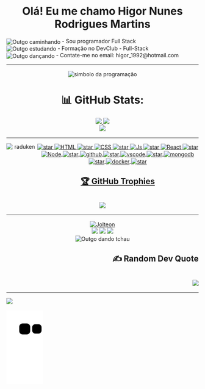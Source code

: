 <div align="center"><h1> Olá! Eu me chamo Higor Nunes Rodrigues Martins</h1></div>
 
<div align="left">
 <img align="center" alt="Outgo caminhando" height="60" width="50" src="https://media.giphy.com/media/Wp6BRn60B4jaUwW2eK/giphy.gif"> 
- Sou programador Full Stack
  </div>
  
 <div align="left">
 <img align="center" alt="Outgo estudando" height="60" width="50" src="https://media.giphy.com/media/S65TVdCPPMRuqDyOl8/giphy.gif"> 
 - Formação no DevClub - Full-Stack
  </div>

 <div align="left">
 <img align="center" alt="Outgo dançando" height="60" width="50" src="https://media.giphy.com/media/eIb7CYMRilEUMcgXGB/giphy.gif"> 
 - Contate-me no email: higor_1992@hotmail.com
  </div>
  
---

<div align="center">
<img align="center" alt="simbolo da programação" height="100" width="90" src="https://media.giphy.com/media/trN83pDD8yRDHBGfl3/giphy.gif">
</div>
 

 <div align="center">
 <h1>📊 GitHub Stats:</h1>
</div>

 <div align="center">
  <a href="https://github.com/Higornmr">
  <img height="180em" src="https://github-readme-stats.vercel.app/api?username=Higornmr&theme=dracula&hide_border=false&include_all_commits=true&count_private=true"/>
   <img height="180em" src="https://github-readme-stats.vercel.app/api/top-langs/?username=Higornmr&theme=dracula&hide_border=false&include_all_commits=true&count_private=true&layout=compact"/>
   </div>
 <div align="center"><img height="180em" src="https://github-readme-streak-stats.herokuapp.com/?user=Higornmr&theme=dracula&hide_border=false"/></div>

 ---
  <div align="center">  
  <img align="left" alt="raduken" height="110" width="80" src="https://media.giphy.com/media/KcWdO5QnBY8vu5odJO/giphy.gif">
        <img align="center"  alt="star" height="40" width="30" src="https://media.giphy.com/media/iroGO5siMg0eXrwI2v/giphy.gif">
  <img align="center" alt="HTML" height="50" width="40" src="https://media.giphy.com/media/XAxylRMCdpbEWUAvr8/giphy.gif">
      <img align="center"  alt="star" height="40" width="30" src="https://media.giphy.com/media/iroGO5siMg0eXrwI2v/giphy.gif">
  <img align="center" alt="CSS" height="50" width="40" src="https://media.giphy.com/media/fsEaZldNC8A1PJ3mwp/giphy.gif">   
   <img align="center"  alt="star" height="40" width="30" src="https://media.giphy.com/media/iroGO5siMg0eXrwI2v/giphy.gif">
  <img align="center" alt="Js" height="50" width="40" src="https://media.giphy.com/media/ln7z2eWriiQAllfVcn/giphy.gif">  
       <img align="center"  alt="star" height="40" width="30" src="https://media.giphy.com/media/iroGO5siMg0eXrwI2v/giphy.gif">
  <img align="center" alt="React" height="50" width="40" src="https://media.giphy.com/media/eNAsjO55tPbgaor7ma/giphy.gif" >    
      <img align="center"  alt="star" height="40" width="30" src="https://media.giphy.com/media/iroGO5siMg0eXrwI2v/giphy.gif">
  <img align="center" alt="Node" height="50" width="40" src="https://media.giphy.com/media/kdFc8fubgS31b8DsVu/giphy.gif">
      <img align="center"  alt="star" height="40" width="30" src="https://media.giphy.com/media/iroGO5siMg0eXrwI2v/giphy.gif">
   <img align="center" alt="github" height="50" width="40" src="https://media.giphy.com/media/KzJkzjggfGN5Py6nkT/giphy.gif">
     <img align="center"  alt="star" height="40" width="30" src="https://media.giphy.com/media/iroGO5siMg0eXrwI2v/giphy.gif">
   <img align="center" alt="vscode" height="50" width="40" src="https://media.giphy.com/media/IdyAQJVN2kVPNUrojM/giphy.gif">
      <img align="center"  alt="star" height="40" width="30" src="https://media.giphy.com/media/iroGO5siMg0eXrwI2v/giphy.gif">
    <img align="center" alt="mongodb" height="50" width="40" src="https://media.giphy.com/media/tAjb5pyCEBhEb8jWxC/giphy.gif">
  <img align="center"  alt="star" height="40" width="30" src="https://media.giphy.com/media/iroGO5siMg0eXrwI2v/giphy.gif">
   <img align="center" alt="docker" height="80" width="60" src="https://media.giphy.com/media/zGUokBlj0s2zpnfAtr/giphy.gif">
    <img align="center"  alt="star" height="40" width="30" src="https://media.giphy.com/media/iroGO5siMg0eXrwI2v/giphy.gif">
</div>
 
 
 <div align="center">
  <h2>🏆 GitHub Trophies</h2><br>
   </div>
   <div align="center">
  <img src="https://github-profile-trophy.vercel.app/?username=Higornmr&theme=radical&no-frame=false&no-bg=false&margin-w=4"/>
 </div>
 
---
  <div align="center" width="300"> 
    <img align="center" alt="Jolteon" height="60" width="50" src="https://media.giphy.com/media/fYkYhw2ANU1I4/giphy.gif"> 
  </div>

  <div align="center">
     <a href="https://www.instagram.com/higornmr/" target="_blank"><img src="https://img.shields.io/badge/-Instagram-%23E4405F?style=for-the-badge&logo=instagram&logoColor=white" target="_blank"></a>
    <a href="https://www.linkedin.com/in/higor-martins-rodrigues-b04497236/" target="_blank"><img src="https://img.shields.io/badge/-LinkedIn-%230077B5?style=for-the-badge&logo=linkedin&logoColor=white" target="_blank"></a> 
    <a href = "mailto:higor_1992@hotmail.com"><img src="https://img.shields.io/badge/-Gmail-%23333?style=for-the-badge&logo=gmail&logoColor=white" target="_blank"></a>
    </div>
 
 <div align="center">
 <img align="center" alt="Outgo dando tchau" height="100" width="90" src="https://media.giphy.com/media/67uEymsyDtwhifvfPc/giphy.gif">   
  </div>
 
 
 <div align="right">
  <h2>✍️ Random Dev Quote</h2><br>
   </div>
   <div align="right">
  <img src="https://quotes-github-readme.vercel.app/api?type=horizontal&theme=radical"/>
 </div>
 
--- 
 
 [![](https://visitcount.itsvg.in/api?id=Higornmr&icon=0&color=0)](https://visitcount.itsvg.in) 
 
   ![Snake animation](https://github.com/Higornmr/higornmr/blob/output/github-contribution-grid-snake.svg) 
